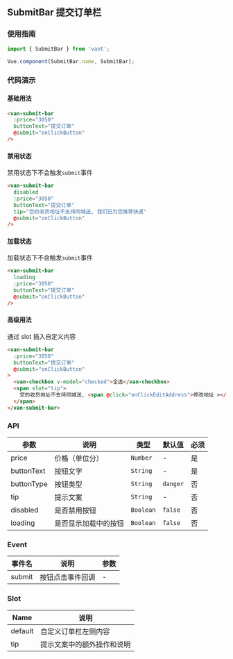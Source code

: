 ## SubmitBar 提交订单栏

### 使用指南
``` javascript
import { SubmitBar } from 'vant';

Vue.component(SubmitBar.name, SubmitBar);
```

### 代码演示

#### 基础用法

```html
<van-submit-bar
  :price="3050"
  buttonText="提交订单"
  @submit="onClickButton"
/>
```

#### 禁用状态
禁用状态下不会触发`submit`事件

```html
<van-submit-bar
  disabled
  :price="3050"
  buttonText="提交订单"
  tip="您的收货地址不支持同城送, 我们已为您推荐快递"
  @submit="onClickButton"
/>
```

#### 加载状态
加载状态下不会触发`submit`事件

```html
<van-submit-bar
  loading
  :price="3050"
  buttonText="提交订单"
  @submit="onClickButton"
/>
```

#### 高级用法
通过 slot 插入自定义内容

```html
<van-submit-bar
  :price="3050"
  buttonText="提交订单"
  @submit="onClickButton"
>
  <van-checkbox v-model="checked">全选</van-checkbox>
  <span slot="tip">
    您的收货地址不支持同城送, <span @click="onClickEditAddress">修改地址 ></span>
  </span>
</van-submit-bar>
```

### API

| 参数 | 说明 | 类型 | 默认值 | 必须 |
|-----------|-----------|-----------|-------------|-------------|
| price | 价格（单位分） |  `Number` | - | 是 |
| buttonText | 按钮文字 | `String` | - | 是 |
| buttonType | 按钮类型 |  `String` | `danger` | 否 |
| tip | 提示文案 |  `String` | - | 否 |
| disabled | 是否禁用按钮 |  `Boolean` | `false` | 否 |
| loading | 是否显示加载中的按钮 |  `Boolean` | `false` | 否 |

### Event

| 事件名 | 说明 | 参数 |
|-----------|-----------|-----------|
| submit | 按钮点击事件回调 | - |

### Slot

| Name | 说明 |
|-----------|-----------|
| default | 自定义订单栏左侧内容 |
| tip | 提示文案中的额外操作和说明 |
